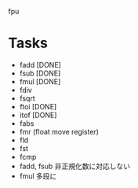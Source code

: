 fpu

# Tasks
- fadd [DONE]
- fsub [DONE]
- fmul [DONE]
- fdiv
- fsqrt
- ftoi [DONE]
- itof [DONE]
- fabs
- fmr (float move register)
- fld
- fst
- fcmp
- fadd, fsub 非正規化数に対応しない
- fmul 多段に
